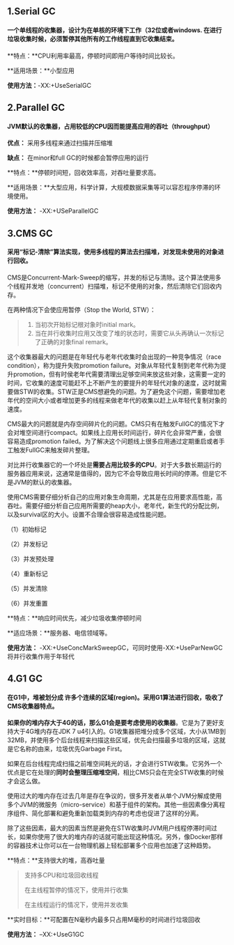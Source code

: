 ## 1.Serial GC

#### 一个单线程的收集器，设计为在单核的环境下工作（32位或者windows. 在进行垃圾收集时候，必须暂停其他所有的工作线程直到它收集结束。 

**特点：**CPU利用率最高，停顿时间即用户等待时间比较长。 

**适用场景：**小型应用 

**使用方法：**-XX:+UseSerialGC

##  2.Parallel GC

#### JVM默认的收集器，占用较低的CPU因而能提高应用的吞吐（throughput）

**优点：** 采用多线程来通过扫描并压缩堆 

**缺点：** 在minor和full GC的时候都会暂停应用的运行

**特点：**停顿时间短，回收效率高，对吞吐量要求高。

**适用场景：**大型应用，科学计算，大规模数据采集等可以容忍程序停滞的环境使用。 

**使用方法：** -XX:+USeParallelGC

##  3.CMS GC

#### 采用“标记-清除”算法实现，使用多线程的算法去扫描堆，对发现未使用的对象进行回收。 

CMS是Concurrent-Mark-Sweep的缩写，并发的标记与清除。这个算法使用多个线程并发地（concurrent）扫描堆，标记不使用的对象，然后清除它们回收内存。

在两种情况下会使应用暂停（Stop the World, STW）：

> 1. 当初次开始标记根对象时initial mark。
> 2. 当在并行收集时应用又改变了堆的状态时，需要它从头再确认一次标记了正确的对象final remark。

这个收集器最大的问题是在年轻代与老年代收集时会出现的一种竞争情况（race condition），称为提升失败promotion failure。对象从年轻代复制到老年代称为提升promotion，但有时侯老年代需要清理出足够空间来放这些对象，这需要一定的时间，它收集的速度可能赶不上不断产生的要提升的年轻代对象的速度，这时就需要做STW的收集。STW正是CMS想避免的问题。为了避免这个问题，需要增加老年代的空间大小或者增加更多的线程来做老年代的收集以赶上从年轻代复制对象的速度。

CMS最大的问题就是内存空间碎片化的问题。CMS只有在触发FullGC的情况下才会对堆空间进行compact。如果线上应用长时间运行，碎片化会非常严重，会很容易造成promotion failed。为了解决这个问题线上很多应用通过定期重启或者手工触发FullGC来触发碎片整理。

对比并行收集器它的一个坏处是**需要占用比较多的CPU**。对于大多数长期运行的服务器应用来说，这通常是值得的，因为它不会导致应用长时间的停滞。但是它不是JVM的默认的收集器。

使用CMS需要仔细分析自己的应用对象生命周期，尤其是在应用要求高性能，高吞吐。需要仔细分析自己应用所需要的heap大小，老年代，新生代的分配比例，以及survival区的大小。设置不合理会很容易造成性能问题。

（1）初始标记 

（2）并发标记 

（3）并发预处理 

（4）重新标记 

（5）并发清除 

（6）并发重置 

**特点：**响应时间优先，减少垃圾收集停顿时间 

**适应场景：**服务器、电信领域等。 

**使用方法：** -XX:+UseConcMarkSweepGC，可同时使用-XX:+UseParNewGC将并行收集作用于年轻代

##  4.G1 GC 

#### 在G1中，堆被划分成 许多个连续的区域(region)。采用G1算法进行回收，吸收了CMS收集器特点。 

**如果你的堆内存大于4G的话，那么G1会是要考虑使用的收集器**。它是为了更好支持大于4G堆内存在JDK 7 u4引入的。G1收集器把堆分成多个区域，大小从1MB到32MB，并使用多个后台线程来扫描这些区域，优先会扫描最多垃圾的区域，这就是它名称的由来，垃圾优先Garbage First。

如果在后台线程完成扫描之前堆空间耗光的话，才会进行STW收集。它另外一个优点是它在处理的**同时会整理压缩堆空间**，相比CMS只会在完全STW收集的时候才会这么做。

使用过大的堆内存在过去几年是存在争议的，很多开发者从单个JVM分解成使用多个JVM的微服务（micro-service）和基于组件的架构。其他一些因素像分离程序组件、简化部署和避免重新加载类到内存的考虑也促进了这样的分离。

除了这些因素，最大的因素当然是避免在STW收集时JVM用户线程停滞时间过长，如果你使用了很大的堆内存的话就可能出现这种情况。另外，像Docker那样的容器技术让你可以在一台物理机器上轻松部署多个应用也加速了这种趋势。

**特点：**支持很大的堆，高吞吐量 

> 支持多CPU和垃圾回收线程  
>
> 在主线程暂停的情况下，使用并行收集  
>
> 在主线程运行的情况下，使用并发收集 

**实时目标：**可配置在N毫秒内最多只占用M毫秒的时间进行垃圾回收 

**使用方法：** –XX:+UseG1GC

